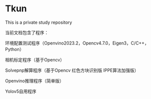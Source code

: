# Tkun
This is a private study repository

当前文档包含了程序：

环境配置测试程序（Openvino2023.2，Opencv4.7.0，Eigen3，C/C++，Python）

相机标定程序（基于Opencv）

Solvepnp解算程序（基于Opencv 红色方块识别版 IPPE算法加强版）

Openvino推理程序（简单版）

Yolov5自用程序
